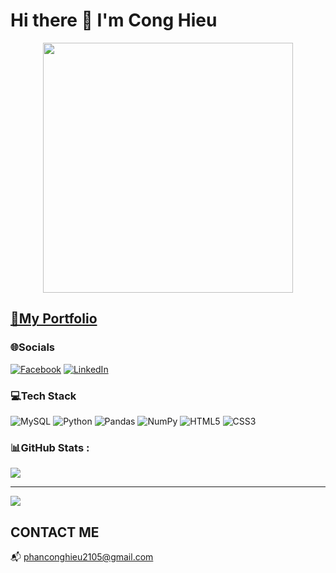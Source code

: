 # Hi there 👋 I'm Cong Hieu
<div align="center">
    <img width="400" src="https://www.lambdatest.com/resources/images/news24.gif">
</div>

## [📖My Portfolio](https://pchp-ortfolio.vercel.app/)


### 🌐Socials
[![Facebook](https://img.shields.io/badge/Facebook-%231877F2.svg?logo=Facebook&logoColor=white)](https://facebook.com/https://www.facebook.com/hieu.cong.71868) [![LinkedIn](https://img.shields.io/badge/LinkedIn-%230077B5.svg?logo=linkedin&logoColor=white)](https://linkedin.com/in/https://www.linkedin.com/in/hi%E1%BA%BFu-c%C3%B4ng-61107520a/) 

### 💻Tech Stack
![MySQL](https://img.shields.io/badge/mysql-%2300f.svg?style=plastic&logo=mysql&logoColor=white) ![Python](https://img.shields.io/badge/python-3670A0?style=plastic&logo=python&logoColor=ffdd54) ![Pandas](https://img.shields.io/badge/pandas-%23150458.svg?style=plastic&logo=pandas&logoColor=white) ![NumPy](https://img.shields.io/badge/numpy-%23013243.svg?style=plastic&logo=numpy&logoColor=white) ![HTML5](https://img.shields.io/badge/html5-%23E34F26.svg?style=plastic&logo=html5&logoColor=white) ![CSS3](https://img.shields.io/badge/css3-%231572B6.svg?style=plastic&logo=css3&logoColor=white)

### 📊GitHub Stats :
![](https://github-readme-stats.vercel.app/api/top-langs/?username=topdevVN&theme=city_light&hide_border=false&include_all_commits=false&count_private=false&layout=compact)

---
[![](https://visitcount.itsvg.in/api?id=TopdevVN&icon=5&color=3)](https://visitcount.itsvg.in)

## CONTACT ME
📬 phanconghieu2105@gmail.com




